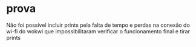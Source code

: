 # prova
 
Não foi possível incluir prints pela falta de tempo e perdas na conexão do wi-fi do wokwi que impossibilitaram verificar o funcionamento final e tirar prints